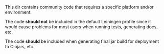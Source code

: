 This dir contains community code that requires a specific platform and/or environment.

The code **should not** be included in the default Leiningen profile since it would cause problems for most users when running tests, generating docs, etc.

The code **should** be included when generating final jar build for deployment to Clojars, etc.
